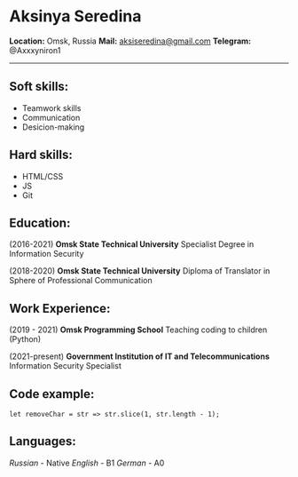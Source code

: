 # **Aksinya Seredina**


**Location:** Omsk, Russia
**Mail:** aksiseredina@gmail.com
**Telegram:** @Axxxyniron1


_______________________________________________________________________________________


## Soft skills:
* Teamwork skills                           
* Communication                             
* Desicion-making

## Hard skills:
* HTML/CSS
* JS      
* Git

## Education:


(2016-2021)      **Omsk State Technical University**
                Specialist Degree in Information Security
				
(2018-2020)	  **Omsk State Technical University**
                Diploma of Translator in Sphere of Professional Communication


## Work Experience:            
(2019 - 2021) **Omsk Programming School**
Teaching    coding to children (Python)


(2021-present) **Government Institution of IT and Telecommunications**
Information Security Specialist
                
## Code example:
`let removeChar = str => str.slice(1, str.length - 1);`
## Languages:
*Russian* - Native
*English* - B1
*German* - A0
